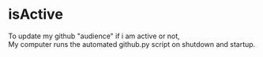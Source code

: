 # isActive
To update my github "audience" if i am active or not,<br>
My computer runs the automated github.py script on shutdown and startup.
